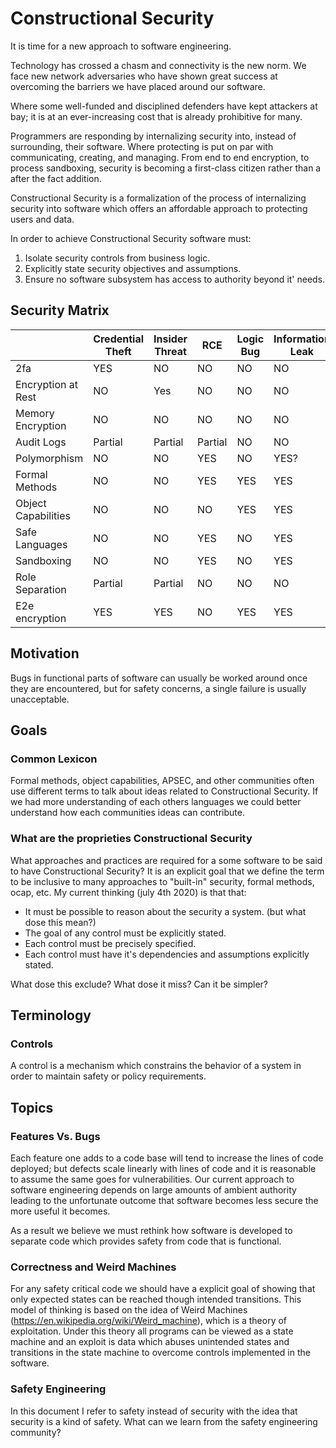 
# Constructional Security

It is time for a new approach to software engineering.

Technology has crossed a chasm and connectivity is the new norm.  We face new network adversaries who have shown great success at overcoming the barriers we have placed around our software.

Where some well-funded and disciplined defenders have kept attackers at bay; it is at an ever-increasing cost that is already prohibitive for many.
 
Programmers are responding by internalizing security into, instead of surrounding, their software. Where protecting is put on par with communicating, creating, and managing. From end to end encryption, to process sandboxing, security is becoming a first-class citizen rather than a after the fact addition.

Constructional Security is a formalization of the process of internalizing security into software which offers an affordable approach to protecting users and data.

In order to achieve Constructional Security software must:

1. Isolate security controls from business logic.
2. Explicitly state security objectives and assumptions.
3. Ensure no software subsystem has access to authority beyond it' needs.

## Security Matrix
|                   |Credential Theft |Insider Threat |RCE    |Logic Bug|Information Leak|Backdoor|Phishing|Social Engineering|
|---                |---              |---            |---    |---      |--              |--      |--      |--                |
|2fa                |YES              |NO             |NO     |NO       |NO              |NO      |YES     |NO?               |
|Encryption at Rest |NO               |Yes            |NO     |NO       |NO              |NO      |NO      |NO                |
|Memory Encryption  |NO               |NO             |NO     |NO       |NO              |NO      |NO      |NO                |
|Audit Logs         |Partial          |Partial        |Partial|NO       |NO              |NO      |YES     |YES               |
|Polymorphism       |NO               |NO             |YES    |NO       |YES?            |NO      |NO      |NO                |
|Formal Methods     |NO               |NO             |YES    |YES      |YES             |YES     |NO      |NO                |
|Object Capabilities|NO               |NO             |NO     |YES      |YES             |NO      |NO      |NO                |
|Safe Languages     |NO               |NO             |YES    |NO       |YES             |NO      |NO      |NO                |
|Sandboxing         |NO               |NO             |YES    |NO       |YES             |YES     |NO      |NO                |
|Role Separation    |Partial          |Partial        |NO     |NO       |NO              |NO      |YES     |YES               |
|E2e encryption     |YES              |YES            |NO     |YES      |YES             |YES     |YES     |NO                |

## Motivation


Bugs in functional parts of software can usually be worked around once they are encountered, but for safety concerns, a single failure is usually unacceptable.

## Goals

### Common Lexicon

Formal methods, object capabilities, APSEC, and other communities often use different terms to talk about ideas related to Constructional Security. If we had more understanding of each others languages we could better understand how each communities ideas can contribute.

### What are the proprieties Constructional Security

What approaches and practices are required for a some software to be said to have Constructional Security? It is an explicit goal that we define the term to be inclusive to many approaches to "built-in" security, formal methods, ocap, etc. My current thinking (july 4th 2020) is that that:

 - It must be possible to reason about the security a system. (but what dose this mean?)
 - The goal of any control must be explicitly stated.
 - Each control must be precisely specified.
 - Each control must have it's dependencies and assumptions explicitly stated.

 What dose this exclude? What dose it miss? Can it be simpler?

## Terminology

### Controls
A control is a mechanism which constrains the behavior of a system in order to maintain safety or policy requirements. 

## Topics

### Features Vs. Bugs
Each feature one adds to a code base will tend to increase the lines of code deployed; but defects scale linearly with lines of code and it is reasonable to assume the same goes for vulnerabilities. Our current approach to software engineering depends on large amounts of ambient authority leading to the unfortunate outcome that software becomes less secure the more useful it becomes.

As a result we believe we must rethink how software is developed to separate code which provides safety from code that is functional.

### Correctness and Weird Machines
For any safety critical code we should have a explicit goal of showing that only expected states can be reached though intended transitions. This model of thinking is based on the idea of Weird Machines (https://en.wikipedia.org/wiki/Weird_machine), which is a theory of exploitation. Under this theory all programs can be viewed as a state machine and an exploit is data which abuses unintended states and transitions in the state machine to overcome controls implemented in the software.

### Safety Engineering
In this document I refer to safety instead of security with the idea that security is a kind of safety. What can we learn from the safety engineering community?

